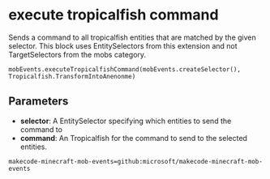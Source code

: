 # execute tropicalfish command

Sends a command to all tropicalfish entities that are matched by the given selector. This
block uses EntitySelectors from this extension and not TargetSelectors from the mobs
category.

```sig
mobEvents.executeTropicalfishCommand(mobEvents.createSelector(), Tropicalfish.TransformIntoAnenonme)
```

## Parameters

* **selector**: A EntitySelector specifying which entities to send the command to
* **command**: An Tropicalfish for the command to send to the selected entities.

```package
makecode-minecraft-mob-events=github:microsoft/makecode-minecraft-mob-events
```
